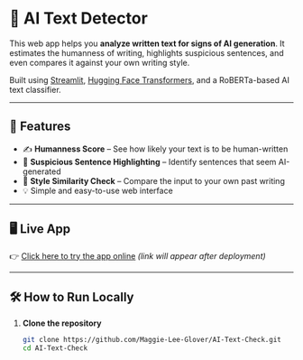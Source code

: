 # 🧠 AI Text Detector

This web app helps you **analyze written text for signs of AI generation**. It estimates the humanness of writing, highlights suspicious sentences, and even compares it against your own writing style.

Built using [Streamlit](https://streamlit.io/), [Hugging Face Transformers](https://huggingface.co/transformers/), and a RoBERTa-based AI text classifier.

---

## 🚀 Features

- ✍️ **Humanness Score** – See how likely your text is to be human-written
- 🚨 **Suspicious Sentence Highlighting** – Identify sentences that seem AI-generated
- 🧬 **Style Similarity Check** – Compare the input to your own past writing
- 💡 Simple and easy-to-use web interface

---

## 🖥️ Live App

👉 [Click here to try the app online](https://share.streamlit.io/) *(link will appear after deployment)*

---

## 🛠️ How to Run Locally

1. **Clone the repository**
   ```bash
   git clone https://github.com/Maggie-Lee-Glover/AI-Text-Check.git
   cd AI-Text-Check
